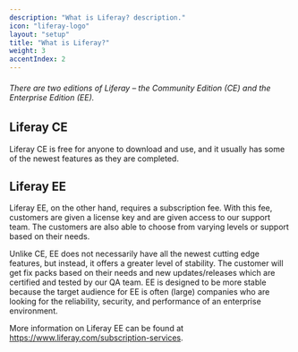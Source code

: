 ```yaml
---
description: "What is Liferay? description."
icon: "liferay-logo"
layout: "setup"
title: "What is Liferay?"
weight: 3
accentIndex: 2
---
```


###### There are two editions of Liferay – the Community Edition (CE) and the Enterprise Edition (EE).

<article id="liferayCE">

## Liferay CE

Liferay CE is free for anyone to download and use, and it usually has some of the newest features as they are completed.

</article>

<article id="liferayEE">

## Liferay EE

Liferay EE, on the other hand, requires a subscription fee. With this fee, customers are given a license key and are given access to our support team.  The customers are also able to choose from varying levels or support based on their needs.

Unlike CE, EE does not necessarily have all the newest cutting edge features, but instead, it offers a greater level of stability.  The customer will get fix packs based on their needs and new updates/releases which are certified and tested by our QA team. EE is designed to be more stable because the target audience for EE is often (large) companies who are looking for the reliability, security, and performance of an enterprise environment.

More information on Liferay EE can be found at <https://www.liferay.com/subscription-services>.

</article>
